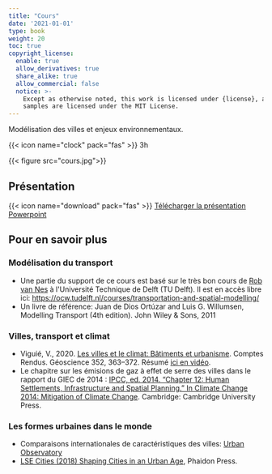 ```yaml
---
title: "Cours"
date: '2021-01-01'
type: book
weight: 20
toc: true
copyright_license:
  enable: true
  allow_derivatives: true
  share_alike: true
  allow_commercial: false
  notice: >-
    Except as otherwise noted, this work is licensed under {license}, and code
    samples are licensed under the MIT License.
---
```


Modélisation des villes et enjeux environnementaux.

<!--more-->
{{< icon name="clock" pack="fas" >}} 3h

{{< figure src="cours.jpg">}}


## Présentation
{{< icon name="download" pack="fas" >}} [Télécharger la présentation Powerpoint](http://www.centre-cired.fr/wp-content/uploads/2021/08/modelisation_transports2020.pdf)

## Pour en savoir plus

### Modélisation du transport
- Une partie du support de ce cours est basé sur le très bon cours de [Rob van Nes](https://www.tudelft.nl/citg/over-faculteit/afdelingen/transport-planning/staff/persoonlijke-paginas/nes-r-van?0%5BL%5D=&cHash=9f7ab5839d248084a8448fc6f90784f1) à l'Université Technique de Delft (TU Delft). Il est en accès libre ici:  https://ocw.tudelft.nl/courses/transportation-and-spatial-modelling/
- Un livre de référence: Juan de Dios Ortúzar and Luis G. Willumsen, Modelling Transport (4th edition). John Wiley & Sons, 2011

### Villes, transport et climat
- Viguié, V., 2020. [Les villes et le climat: Bâtiments et urbanisme](https://doi.org/10.5802/crgeos.19). Comptes Rendus. Géoscience 352, 363–372. Résumé [ici en vidéo](https://youtu.be/_5IqLAHfkDQ?t=7445).
- Le chapitre sur les émisions de gaz à effet de serre des villes dans le rapport du GIEC de 2014 : [IPCC, ed. 2014. “Chapter 12: Human Settlements, Infrastructure and Spatial Planning.” In Climate Change 2014: Mitigation of Climate Change](https://www.ipcc.ch/report/ar5/wg3/human-settlements-infrastructure-and-spatial-planning/). Cambridge: Cambridge University Press.

### Les formes urbaines dans le monde
- Comparaisons internationales de caractéristiques des villes: [Urban Observatory ](https://www.urbanobservatory.org/compare/index.html)
- [LSE Cities (2018) Shaping Cities in an Urban Age](https://www.lse.ac.uk/Cities/publications/books-and-chapters/Shaping-Cities-in-an-Urban-Age), Phaidon Press.
